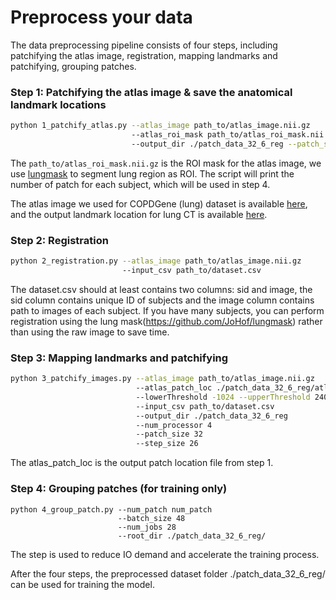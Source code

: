 # Preprocess your data

The data preprocessing pipeline consists of four steps, including patchifying the atlas image, registration, mapping landmarks and patchifying, grouping patches.

### Step 1: Patchifying the atlas image & save the anatomical landmark locations
```bash
python 1_patchify_atlas.py --atlas_image path_to/atlas_image.nii.gz 
                           --atlas_roi_mask path_to/atlas_roi_mask.nii.gz
                           --output_dir ./patch_data_32_6_reg --patch_size 32 --step_size 26 
```
The `path_to/atlas_roi_mask.nii.gz` is the ROI mask for the atlas image, we use [lungmask](https://github.com/JoHof/lungmask) to segment lung region as ROI.
The script will print the number of patch for each subject, which will be used in step 4.

The atlas image we used for COPDGene (lung) dataset is available <a href="https://drive.google.com/file/d/1xNdrquyYRJthukQVZIWPKwMSbKPQccmp/view?usp=sharing">here</a>, and the output landmark location for lung CT is available <a href="https://drive.google.com/file/d/1SbuoCiN-_QZQTlQmWSzrs_jRCV1dtg76/view?usp=sharing">here</a>.

### Step 2: Registration
```bash
python 2_registration.py --atlas_image path_to/atlas_image.nii.gz
                         --input_csv path_to/dataset.csv
```
The dataset.csv should at least contains two columns: sid and image, the sid column contains unique ID of subjects and the image column contains path to images of each subject. If you have many subjects, you can perform registration using the lung mask(https://github.com/JoHof/lungmask) rather than using the raw image to save time.

### Step 3: Mapping landmarks and patchifying
```bash
python 3_patchify_images.py --atlas_image path_to/atlas_image.nii.gz
                            --atlas_patch_loc ./patch_data_32_6_reg/atlas_patch_loc.npy
                            --lowerThreshold -1024 --upperThreshold 240
                            --input_csv path_to/dataset.csv
                            --output_dir ./patch_data_32_6_reg
                            --num_processor 4
                            --patch_size 32
                            --step_size 26
```
The atlas\_patch\_loc is the output patch location file from step 1.

### Step 4: Grouping patches (for training only)
```
python 4_group_patch.py --num_patch num_patch
                        --batch_size 48
                        --num_jobs 28
                        --root_dir ./patch_data_32_6_reg/
```
The step is used to reduce IO demand and accelerate the training process.

After the four steps, the preprocessed dataset folder ./patch\_data\_32\_6\_reg/ can be used for training the model.
